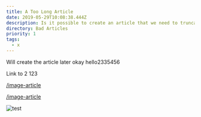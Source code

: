 ```yaml
---
title: A Too Long Article
date: 2019-05-29T10:08:38.444Z
description: Is it possible to create an article that we need to truncate
directory: Bad Articles
priority: 1
tags:
  - x
---
```

Will create the article later okay hello2335456

Link to 2 123

[/image-article](/image-article)

[/image-article](/image-article)

![test](/assets/screenshot-2019-06-06-at-15.48.20.png "test")
